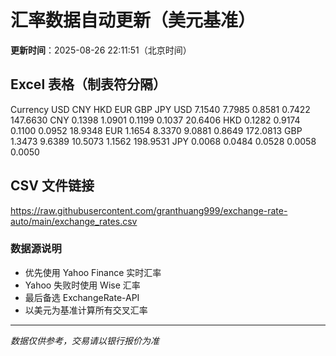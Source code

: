 # 汇率数据自动更新（美元基准）

**更新时间**：2025-08-26 22:11:51（北京时间）

## Excel 表格（制表符分隔）

Currency	USD	CNY	HKD	EUR	GBP	JPY
USD		7.1540	7.7985	0.8581	0.7422	147.6630
CNY	0.1398		1.0901	0.1199	0.1037	20.6406
HKD	0.1282	0.9174		0.1100	0.0952	18.9348
EUR	1.1654	8.3370	9.0881		0.8649	172.0813
GBP	1.3473	9.6389	10.5073	1.1562		198.9531
JPY	0.0068	0.0484	0.0528	0.0058	0.0050	

## CSV 文件链接

https://raw.githubusercontent.com/granthuang999/exchange-rate-auto/main/exchange_rates.csv

### 数据源说明
- 优先使用 Yahoo Finance 实时汇率
- Yahoo 失败时使用 Wise 汇率
- 最后备选 ExchangeRate-API
- 以美元为基准计算所有交叉汇率

---
*数据仅供参考，交易请以银行报价为准*